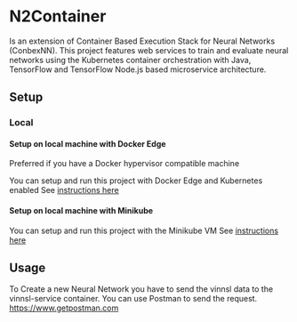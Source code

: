# N2Container  
Is an extension of Container Based Execution Stack for Neural Networks (ConbexNN). 
This project features web services to train and evaluate neural networks using the Kubernetes container orchestration with Java, TensorFlow and TensorFlow Node.js based microservice architecture. 
<!---
## Demo VM
See the project in Action by running a virtual machine. It comes preconfigured with Kubernetes running all necessary ConbexNN services and a neural network training set for testing.

<!---![VM Screenshot](deploy/vm/img/vm_small.jpg)

<!---You can try out the RESTful API and GUI.

<!---* See [instructions here](/deploy/vm/) --->



## Setup 

### Local

#### Setup on local machine with Docker Edge

Preferred if you have a Docker hypervisor compatible machine

You can setup and run this project with Docker Edge and Kubernetes enabled
See [instructions here](/deploy/local_dockerce/)

#### Setup on local machine with Minikube

You can setup and run this project with the Minikube VM
See [instructions here](/deploy/local_minikube/)

<!---
### Cloud. - has not been set up yet -

#### Setup in Google Cloud

You can setup and run this project in Google Kubernetes Engine.
See [instructions here](/deploy/cloud/google/)

#### Setup in Microsoft Azure

You can setup and run this project in Microsoft Azure Kubernetes Service.
See [instructions here](/deploy/cloud/azure/)

#### Setup in Amazon EKS

You can setup and run this project in Microsoft EKS
This could not be tested, as billing must be enabled and EKS is not included in the AWS student program. Read the [amazon Documentation](https://docs.aws.amazon.com/eks/latest/userguide/getting-started.html) on how to deploy Kubernetes Clusters.
--->



## Usage

To Create a new Neural Network you have to send the vinnsl data to the vinnsl-service container.
You can use Postman to send the request. https://www.getpostman.com


